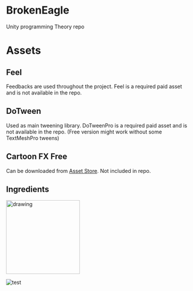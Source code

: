 # BrokenEagle
Unity programming Theory repo

# Assets

## Feel
Feedbacks are used throughout the project. Feel is a required paid asset and is not available in the repo.

## DoTween
Used as main tweening library. DoTweenPro is a required paid asset and is not available in the repo. (Free version might work without some TextMeshPro tweens)

## Cartoon FX Free
Can be downloaded from [Asset Store](https://api.unity.com/v1/oauth2/authorize?client_id=asset_store_v2&locale=en_US&redirect_uri=https%3A%2F%2Fassetstore.unity.com%2Fauth%2Fcallback%3Fredirect_to%3D%252Fpackages%252Fvfx%252Fparticles%252Fcartoon-fx-free-109565&response_type=code&state=efd59fa8-4181-4121-bc29-98414b3bed5c). Not included in repo.

## Ingredients
<img src="Assets/Images/Rexard/Ingredients/122_b.png" alt="drawing" width="200"/>

![test](Assets/Images/Rexard/Ingredients/122_b.png)
